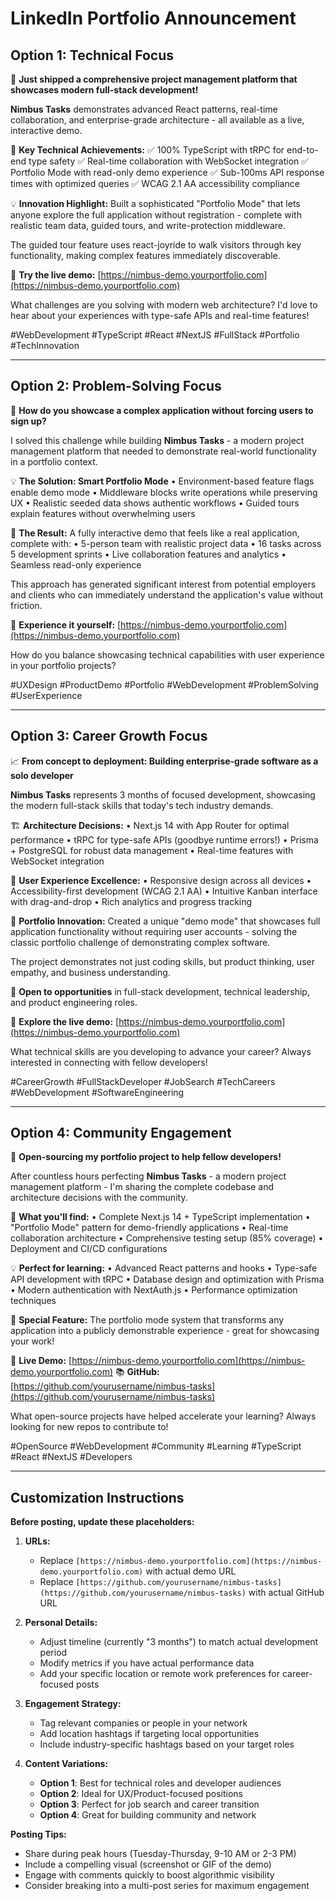# LinkedIn Portfolio Announcement

## Option 1: Technical Focus

🚀 **Just shipped a comprehensive project management platform that showcases modern full-stack development!**

**Nimbus Tasks** demonstrates advanced React patterns, real-time collaboration, and enterprise-grade architecture - all available as a live, interactive demo.

🎯 **Key Technical Achievements:**
✅ 100% TypeScript with tRPC for end-to-end type safety
✅ Real-time collaboration with WebSocket integration
✅ Portfolio Mode with read-only demo experience
✅ Sub-100ms API response times with optimized queries
✅ WCAG 2.1 AA accessibility compliance

💡 **Innovation Highlight:** Built a sophisticated "Portfolio Mode" that lets anyone explore the full application without registration - complete with realistic team data, guided tours, and write-protection middleware.

The guided tour feature uses react-joyride to walk visitors through key functionality, making complex features immediately discoverable.

🔗 **Try the live demo:** [https://nimbus-demo.yourportfolio.com](https://nimbus-demo.yourportfolio.com)

What challenges are you solving with modern web architecture? I'd love to hear about your experiences with type-safe APIs and real-time features!

#WebDevelopment #TypeScript #React #NextJS #FullStack #Portfolio #TechInnovation

---

## Option 2: Problem-Solving Focus

🎯 **How do you showcase a complex application without forcing users to sign up?**

I solved this challenge while building **Nimbus Tasks** - a modern project management platform that needed to demonstrate real-world functionality in a portfolio context.

💡 **The Solution: Smart Portfolio Mode**
• Environment-based feature flags enable demo mode
• Middleware blocks write operations while preserving UX
• Realistic seeded data shows authentic workflows
• Guided tours explain features without overwhelming users

🚀 **The Result:**
A fully interactive demo that feels like a real application, complete with:
• 5-person team with realistic project data
• 16 tasks across 5 development sprints
• Live collaboration features and analytics
• Seamless read-only experience

This approach has generated significant interest from potential employers and clients who can immediately understand the application's value without friction.

🔗 **Experience it yourself:** [https://nimbus-demo.yourportfolio.com](https://nimbus-demo.yourportfolio.com)

How do you balance showcasing technical capabilities with user experience in your portfolio projects?

#UXDesign #ProductDemo #Portfolio #WebDevelopment #ProblemSolving #UserExperience

---

## Option 3: Career Growth Focus

📈 **From concept to deployment: Building enterprise-grade software as a solo developer**

**Nimbus Tasks** represents 3 months of focused development, showcasing the modern full-stack skills that today's tech industry demands.

🏗️ **Architecture Decisions:**
• Next.js 14 with App Router for optimal performance
• tRPC for type-safe APIs (goodbye runtime errors!)
• Prisma + PostgreSQL for robust data management
• Real-time features with WebSocket integration

🎨 **User Experience Excellence:**
• Responsive design across all devices
• Accessibility-first development (WCAG 2.1 AA)
• Intuitive Kanban interface with drag-and-drop
• Rich analytics and progress tracking

🌟 **Portfolio Innovation:**
Created a unique "demo mode" that showcases full application functionality without requiring user accounts - solving the classic portfolio challenge of demonstrating complex software.

The project demonstrates not just coding skills, but product thinking, user empathy, and business understanding.

🎯 **Open to opportunities** in full-stack development, technical leadership, and product engineering roles.

🔗 **Explore the live demo:** [https://nimbus-demo.yourportfolio.com](https://nimbus-demo.yourportfolio.com)

What technical skills are you developing to advance your career? Always interested in connecting with fellow developers!

#CareerGrowth #FullStackDeveloper #JobSearch #TechCareers #WebDevelopment #SoftwareEngineering

---

## Option 4: Community Engagement

🤝 **Open-sourcing my portfolio project to help fellow developers!**

After countless hours perfecting **Nimbus Tasks** - a modern project management platform - I'm sharing the complete codebase and architecture decisions with the community.

🎁 **What you'll find:**
• Complete Next.js 14 + TypeScript implementation
• "Portfolio Mode" pattern for demo-friendly applications
• Real-time collaboration architecture
• Comprehensive testing setup (85% coverage)
• Deployment and CI/CD configurations

💡 **Perfect for learning:**
• Advanced React patterns and hooks
• Type-safe API development with tRPC
• Database design and optimization with Prisma
• Modern authentication with NextAuth.js
• Performance optimization techniques

🌟 **Special Feature:** The portfolio mode system that transforms any application into a publicly demonstrable experience - great for showcasing your work!

🔗 **Live Demo:** [https://nimbus-demo.yourportfolio.com](https://nimbus-demo.yourportfolio.com)
📚 **GitHub:** [https://github.com/yourusername/nimbus-tasks](https://github.com/yourusername/nimbus-tasks)

What open-source projects have helped accelerate your learning? Always looking for new repos to contribute to!

#OpenSource #WebDevelopment #Community #Learning #TypeScript #React #NextJS #Developers

---

## Customization Instructions

**Before posting, update these placeholders:**

1. **URLs:**
   - Replace `[https://nimbus-demo.yourportfolio.com](https://nimbus-demo.yourportfolio.com)` with actual demo URL
   - Replace `[https://github.com/yourusername/nimbus-tasks](https://github.com/yourusername/nimbus-tasks)` with actual GitHub URL

2. **Personal Details:**
   - Adjust timeline (currently "3 months") to match actual development period
   - Modify metrics if you have actual performance data
   - Add your specific location or remote work preferences for career-focused posts

3. **Engagement Strategy:**
   - Tag relevant companies or people in your network
   - Add location hashtags if targeting local opportunities
   - Include industry-specific hashtags based on your target roles

4. **Content Variations:**
   - **Option 1**: Best for technical roles and developer audiences
   - **Option 2**: Ideal for UX/Product-focused positions
   - **Option 3**: Perfect for job search and career transition
   - **Option 4**: Great for building community and network

**Posting Tips:**
- Share during peak hours (Tuesday-Thursday, 9-10 AM or 2-3 PM)
- Include a compelling visual (screenshot or GIF of the demo)
- Engage with comments quickly to boost algorithmic visibility
- Consider breaking into a multi-post series for maximum engagement